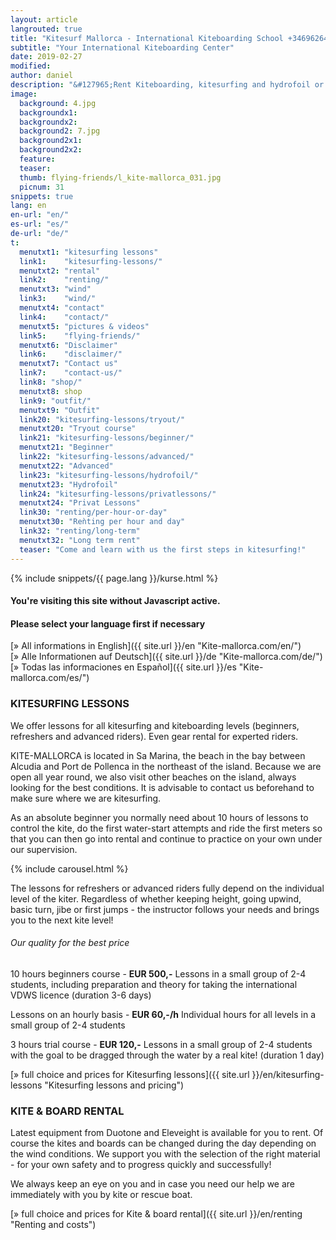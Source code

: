 ```yaml
---
layout: article
langrouted: true
title: "Kitesurf Mallorca - International Kiteboarding School +34696264729"
subtitle: "Your International Kiteboarding Center"
date: 2019-02-27
modified: 
author: daniel
description: "&#127965;Rent Kiteboarding, kitesurfing and hydrofoil or lessons for all levels at Palma, Alcudia or Pollensa. All gear for each student"
image:
  background: 4.jpg
  backgroundx1:
  backgroundx2:
  background2: 7.jpg
  background2x1:
  background2x2:
  feature:
  teaser:
  thumb: flying-friends/l_kite-mallorca_031.jpg
  picnum: 31
snippets: true
lang: en
en-url: "en/"
es-url: "es/"
de-url: "de/"
t:
  menutxt1: "kitesurfing lessons"
  link1:    "kitesurfing-lessons/"
  menutxt2: "rental"
  link2:    "renting/"
  menutxt3: "wind"
  link3:    "wind/"
  menutxt4: "contact"
  link4:    "contact/"
  menutxt5: "pictures & videos"
  link5:    "flying-friends/"
  menutxt6: "Disclaimer"
  link6:    "disclaimer/"
  menutxt7: "Contact us"
  link7:    "contact-us/"
  link8: "shop/"
  menutxt8: shop
  link9: "outfit/"
  menutxt9: "Outfit"
  link20: "kitesurfing-lessons/tryout/"
  menutxt20: "Tryout course"
  link21: "kitesurfing-lessons/beginner/"
  menutxt21: "Beginner"
  link22: "kitesurfing-lessons/advanced/"
  menutxt22: "Advanced"
  link23: "kitesurfing-lessons/hydrofoil/"
  menutxt23: "Hydrofoil"
  link24: "kitesurfing-lessons/privatlessons/"
  menutxt24: "Privat Lessons"
  link30: "renting/per-hour-or-day"
  menutxt30: "Reǹting per hour and day"
  link32: "renting/long-term"
  menutxt32: "Long term rent"
  teaser: "Come and learn with us the first steps in kitesurfing!"
---
```

{% include snippets/{{ page.lang }}/kurse.html %}
#### You're visiting this site without Javascript active.
#### Please select your language first if necessary 
[» All informations in English]({{ site.url }}/en "Kite-mallorca.com/en/")  
[» Alle Informationen auf Deutsch]({{ site.url }}/de "Kite-mallorca.com/de/")  
[» Todas las informaciones en Español]({{ site.url }}/es "Kite-mallorca.com/es/")  

### KITESURFING LESSONS

We offer lessons for all kitesurfing and kiteboarding levels (beginners, refreshers and advanced riders). Even gear rental for experted riders.

KITE-MALLORCA is located in Sa Marina, the beach in the bay between Alcudia and Port de Pollenca in the northeast of the island. Because we are open all year round, we also visit other beaches on the island, always looking for the best conditions.  It is advisable to contact us beforehand to make sure where we are kitesurfing. 

As an absolute beginner you normally need about 10 hours of lessons to control the kite, do the first water-start attempts and ride the first meters so that you can then go into rental and continue to practice on your own under our supervision.

{% include carousel.html %}

The lessons for refreshers or advanced riders fully depend on the individual level of the kiter. Regardless of whether keeping height, going upwind, basic turn, jibe or first jumps - the instructor follows your needs and brings you to the next kite level!

###### Our quality for the best price

10 hours beginners course - **EUR 500,-**
Lessons in a small group of 2-4 students, including preparation and theory for taking the international VDWS licence (duration 3-6 days)

Lessons on an hourly basis - **EUR 60,-/h**
Individual hours for all levels in a small group of 2-4 students

3 hours trial course - **EUR 120,-**
Lessons in a small group of 2-4 students with the goal to be dragged through the water by a real kite! (duration 1 day)

[» full choice and prices for Kitesurfing lessons]({{ site.url }}/en/kitesurfing-lessons "Kitesurfing lessons and pricing")


### KITE & BOARD RENTAL

Latest equipment from Duotone and Eleveight is available for you to rent. Of course the kites and boards can be changed during the day depending on the wind conditions. We support you with the selection of the right material - for your own safety and to progress quickly and successfully!

We always keep an eye on you and in case you need our help we are immediately with you by kite or rescue boat.

[» full choice and prices for Kite & board rental]({{ site.url }}/en/renting "Renting and costs")
